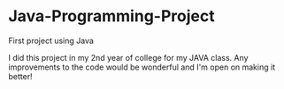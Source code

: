 # Java-Programming-Project
First project using Java

I did this project in my 2nd year of college for my JAVA class.
Any improvements to the code would be wonderful and I'm open on making it better!
